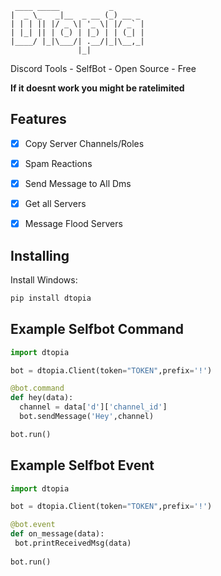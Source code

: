 ```
 ____ _____           _       
|  _ \_   _|__  _ __ (_) __ _ 
| | | || |/ _ \| '_ \| |/ _` |
| |_| || | (_) | |_) | | (_| |
|____/ |_|\___/| .__/|_|\__,_|
               |_|            

```        
Discord Tools - SelfBot - Open Source - Free

**If it doesnt work you might be ratelimited**

## Features
- [x] Copy Server Channels/Roles
- [x] Spam Reactions
- [x] Send Message to All Dms
- [x] Get all Servers
- [x] Message Flood Servers



## Installing
Install Windows:
```python
pip install dtopia
```

## Example Selfbot Command
```python
import dtopia

bot = dtopia.Client(token="TOKEN",prefix='!')

@bot.command
def hey(data):
  channel = data['d']['channel_id']
  bot.sendMessage('Hey',channel)

bot.run()

```
## Example Selfbot Event
```python
import dtopia

bot = dtopia.Client(token="TOKEN",prefix='!')

@bot.event
def on_message(data):
 bot.printReceivedMsg(data)
 
bot.run()
```
